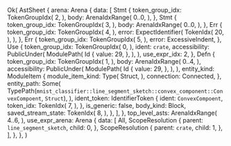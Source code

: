 Ok(
    AstSheet {
        arena: Arena {
            data: [
                Stmt {
                    token_group_idx: TokenGroupIdx(
                        2,
                    ),
                    body: ArenaIdxRange(
                        0..0,
                    ),
                },
                Stmt {
                    token_group_idx: TokenGroupIdx(
                        3,
                    ),
                    body: ArenaIdxRange(
                        0..0,
                    ),
                },
                Err {
                    token_group_idx: TokenGroupIdx(
                        4,
                    ),
                    error: ExpectIdentifier(
                        TokenIdx(
                            20,
                        ),
                    ),
                },
                Err {
                    token_group_idx: TokenGroupIdx(
                        5,
                    ),
                    error: ExcessiveIndent,
                },
                Use {
                    token_group_idx: TokenGroupIdx(
                        0,
                    ),
                    ident: `crate`,
                    accessibility: PublicUnder(
                        ModulePath(
                            Id {
                                value: 29,
                            },
                        ),
                    ),
                    use_expr_idx: 2,
                },
                Defn {
                    token_group_idx: TokenGroupIdx(
                        1,
                    ),
                    body: ArenaIdxRange(
                        0..4,
                    ),
                    accessibility: PublicUnder(
                        ModulePath(
                            Id {
                                value: 29,
                            },
                        ),
                    ),
                    entity_kind: ModuleItem {
                        module_item_kind: Type(
                            Struct,
                        ),
                        connection: Connected,
                    },
                    entity_path: Some(
                        TypePath(`mnist_classifier::line_segment_sketch::convex_component::ConvexCompoent`, `Struct`),
                    ),
                    ident_token: IdentifierToken {
                        ident: `ConvexCompoent`,
                        token_idx: TokenIdx(
                            7,
                        ),
                    },
                    is_generic: false,
                    body_kind: Block,
                    saved_stream_state: TokenIdx(
                        8,
                    ),
                },
            ],
        },
        top_level_asts: ArenaIdxRange(
            4..6,
        ),
        use_expr_arena: Arena {
            data: [
                All,
                ScopeResolution {
                    parent: `line_segment_sketch`,
                    child: 0,
                },
                ScopeResolution {
                    parent: `crate`,
                    child: 1,
                },
            ],
        },
    },
)